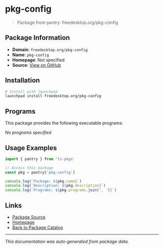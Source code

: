 # pkg-config

> Package from pantry: freedesktop.org/pkg-config

## Package Information

- **Domain**: `freedesktop.org/pkg-config`
- **Name**: `pkg-config`
- **Homepage**: Not specified
- **Source**: [View on GitHub](https://github.com/pkgxdev/pantry/tree/main/projects/freedesktop.org/pkg-config/package.yml)

## Installation

```bash
# Install with launchpad
launchpad install freedesktop.org/pkg-config
```

## Programs

This package provides the following executable programs:

*No programs specified*

## Usage Examples

```typescript
import { pantry } from 'ts-pkgx'

// Access this package
const pkg = pantry['pkg-config']

console.log(`Package: ${pkg.name}`)
console.log(`Description: ${pkg.description}`)
console.log(`Programs: ${pkg.programs.join(', ')}`)
```

## Links

- [Package Source](https://github.com/pkgxdev/pantry/tree/main/projects/freedesktop.org/pkg-config/package.yml)
- [Homepage](#)
- [Back to Package Catalog](../../../package-catalog.md)

---

*This documentation was auto-generated from package data.*
